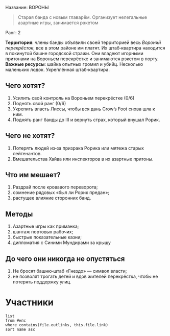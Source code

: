 Название: ВОРОНЫ
> Старая банда с новым главарём. Органи­зует нелегальные азартные игры, занима­ется рэкетом

Ранг: 2

**Территория**: члены банды объявили своей территорией весь *Вороний перекрёсток*, все в этом районе им платят. Их штаб‑квартира находится в покинутой башне городской стражи. Они владеют игорными притонами на Вороньем перекрёстке и занимаются рэкетом в порту.
**Важные ресурсы**: шайка опытных громил и убийц. Несколько маленьких лодок. Укреплённая штаб‑квартира.
## Чего хотят?
1. Усилить свой контроль на Вороньем перекрёстке (0/6)
2. Поднять свой ранг (0/6)
3. Укрепить власть Лиссы, чтобы вся дань Crow’s Foot снова шла к ним.
4. Поднять ранг банды до III и вернуть страх, который внушал Рорик.
## Чего не хотят?
1. Потерять людей из‑за призрака Рорика или мятежа старых лейтенантов.
2. Вмешательства Хайва или инспекторов в их азартные притоны.
## Что им мешает?
1. Раздрай после кровавого переворота;
2. сомнение рядовых «был ли Рорик предан»;
3. растущее влияние сторонних банд.
## Методы
1. Азартные игры как приманка;
2. шантаж портовых рабочих;
3. быстрые показательные казни;
4. дипломатия с Синими Мундирaми за крышу
## До чего они никогда не опустяться
1. Не бросят башню‑штаб «Гнездо» — символ власти;
2. не позволят трогать детей и вдов жителей перекрёстка, чтобы не потерять поддержку улиц.
# Участники
```dataview
list 
from #нпс
where contains(file.outlinks, this.file.link)
sort name asc
```
